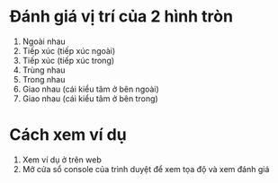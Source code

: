 # Đánh giá vị trí của 2 hình tròn
1. Ngoài nhau
2. Tiếp xúc (tiếp xúc ngoài)
3. Tiếp xúc (tiếp xúc trong)
4. Trùng nhau
5. Trong nhau
6. Giao nhau (cái kiểu tâm ở bên ngoài)
7. Giao nhau (cái kiểu tâm ở bên trong)

# Cách xem ví dụ
1. Xem ví dụ ở trên web
2. Mở cửa sổ console của trình duyệt để xem tọa độ và xem đánh giá
